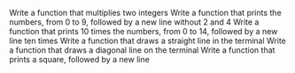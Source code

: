 Write a function that multiplies two integers
Write a function that prints the numbers, from 0 to 9, followed by a new line without 2 and 4
Write a function that prints 10 times the numbers, from 0 to 14, followed by a new line ten times
Write a function that draws a straight line in the terminal
Write a function that draws a diagonal line on the terminal
Write a function that prints a square, followed by a new line
